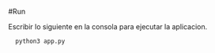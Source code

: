 #Run

Escribir lo siguiente en la consola para ejecutar la aplicacion.

```bash
  python3 app.py
```
